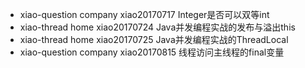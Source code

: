 - xiao-question company xiao20170717 Integer是否可以双等int
- xiao-thread home xiao20170724 Java并发编程实战的发布与溢出this
- xiao-thread home xiao20170725 Java并发编程实战的ThreadLocal
- xiao-question company xiao20170815 线程访问主线程的final变量